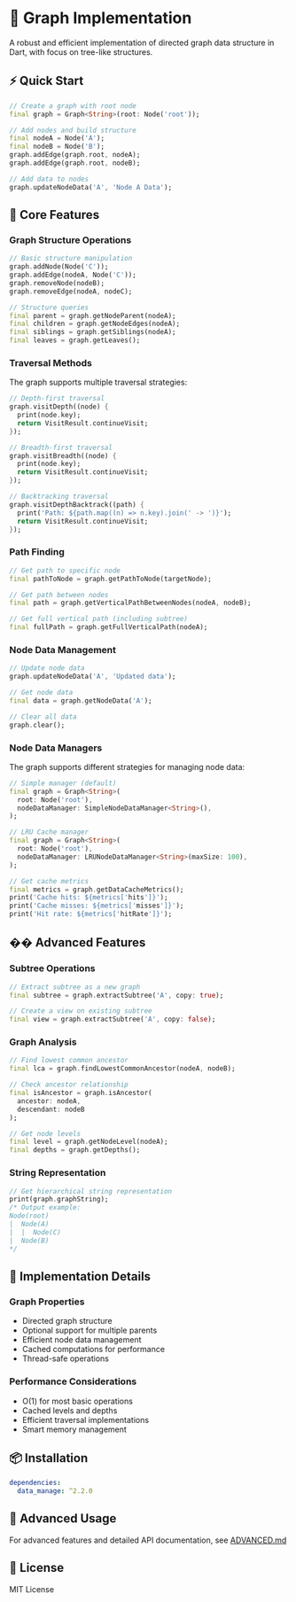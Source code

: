 # 🌳 Graph Implementation

A robust and efficient implementation of directed graph data structure in Dart, with focus on tree-like structures.

## ⚡️ Quick Start

```dart
// Create a graph with root node
final graph = Graph<String>(root: Node('root'));

// Add nodes and build structure
final nodeA = Node('A');
final nodeB = Node('B');
graph.addEdge(graph.root, nodeA);
graph.addEdge(graph.root, nodeB);

// Add data to nodes
graph.updateNodeData('A', 'Node A Data');
```

## 🎯 Core Features

### Graph Structure Operations
```dart
// Basic structure manipulation
graph.addNode(Node('C'));
graph.addEdge(nodeA, Node('C'));
graph.removeNode(nodeB);
graph.removeEdge(nodeA, nodeC);

// Structure queries
final parent = graph.getNodeParent(nodeA);
final children = graph.getNodeEdges(nodeA);
final siblings = graph.getSiblings(nodeA);
final leaves = graph.getLeaves();
```

### Traversal Methods
The graph supports multiple traversal strategies:

```dart
// Depth-first traversal
graph.visitDepth((node) {
  print(node.key);
  return VisitResult.continueVisit;
});

// Breadth-first traversal
graph.visitBreadth((node) {
  print(node.key);
  return VisitResult.continueVisit;
});

// Backtracking traversal
graph.visitDepthBacktrack((path) {
  print('Path: ${path.map((n) => n.key).join(' -> ')}');
  return VisitResult.continueVisit;
});
```

### Path Finding
```dart
// Get path to specific node
final pathToNode = graph.getPathToNode(targetNode);

// Get path between nodes
final path = graph.getVerticalPathBetweenNodes(nodeA, nodeB);

// Get full vertical path (including subtree)
final fullPath = graph.getFullVerticalPath(nodeA);
```

### Node Data Management
```dart
// Update node data
graph.updateNodeData('A', 'Updated data');

// Get node data
final data = graph.getNodeData('A');

// Clear all data
graph.clear();
```

### Node Data Managers
The graph supports different strategies for managing node data:

```dart
// Simple manager (default)
final graph = Graph<String>(
  root: Node('root'),
  nodeDataManager: SimpleNodeDataManager<String>(),
);

// LRU Cache manager
final graph = Graph<String>(
  root: Node('root'),
  nodeDataManager: LRUNodeDataManager<String>(maxSize: 100),
);

// Get cache metrics
final metrics = graph.getDataCacheMetrics();
print('Cache hits: ${metrics['hits']}');
print('Cache misses: ${metrics['misses']}');
print('Hit rate: ${metrics['hitRate']}');
```

## �� Advanced Features

### Subtree Operations
```dart
// Extract subtree as a new graph
final subtree = graph.extractSubtree('A', copy: true);

// Create a view on existing subtree
final view = graph.extractSubtree('A', copy: false);
```

### Graph Analysis
```dart
// Find lowest common ancestor
final lca = graph.findLowestCommonAncestor(nodeA, nodeB);

// Check ancestor relationship
final isAncestor = graph.isAncestor(
  ancestor: nodeA, 
  descendant: nodeB
);

// Get node levels
final level = graph.getNodeLevel(nodeA);
final depths = graph.getDepths();
```

### String Representation
```dart
// Get hierarchical string representation
print(graph.graphString);
/* Output example:
Node(root)
|  Node(A)
|  |  Node(C)
|  Node(B)
*/
```

## 🎨 Implementation Details

### Graph Properties
- Directed graph structure
- Optional support for multiple parents
- Efficient node data management
- Cached computations for performance
- Thread-safe operations

### Performance Considerations
- O(1) for most basic operations
- Cached levels and depths
- Efficient traversal implementations
- Smart memory management

## 📦 Installation

```yaml
dependencies:
  data_manage: ^2.2.0
```

## 🔧 Advanced Usage

For advanced features and detailed API documentation, see [ADVANCED.md](ADVANCED.md)

## 📄 License

MIT License